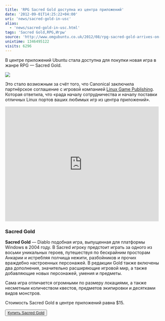 ```yaml
---
title: 'RPG Sacred Gold доступна из центра приложений'
date: '2012-09-01T14:25:22+04:00'
uri: 'news/sacred-gold-in-usc'
alias: 
  - 'news/sacred-gold-in-usc.html'
tags: 'Sacred Gold,RPG,Игры'
source: 'http://www.omgubuntu.co.uk/2012/08/rpg-sacred-gold-arrives-on-ubuntu'
unixtime: 1346495122
visits: 6296
---
```

В центре приложений Ubuntu стала доступна для покупки новая игра в жанре RPG — Sacred Gold.

[![](img/2012/09/01/14-00/sacred-7905369948-o.jpg)](img/2012/09/01/14-00/sacred-7905369948-o.jpg)

Это стало возможным за счёт того, что Canonical заключила партнёрское соглашение с игровой компанией [Linux Game Publishing](http://www.linuxgamepublishing.com/). Которая ответила, что «рада началу сотрудничества и началу поставки отличных Linux портов ваших любимых игр из центра приложений».

<iframe src="https://www.youtube.com/embed/yZ9LY_LVqWU" frameborder="0" width="500" height="375"></iframe> 

### Sacred Gold

**Sacred Gold** — Diablo подобная игра, выпущенная для платформы Windows в 2004 году. В Sacred игроку предстоит играть за одного из восьми уникальных героев, путешествуя по бескрайним просторам Анкарии и истребляя полчища нежити, разбойников и прочих враждебно настроенных персонажей. В редакции Gold также включены два дополнения, значительно расширяющие игровой мир, а также добавляющие новых персонажей, умения и предметы.

Сама игра отличается огромными по размеру локациями, а также несметным количеством квестов, предметов экипировки и десятками видов монстров.

Стоимость Sacred Gold в центре приложений равна $15.

<button>[Купить Sacred Gold](https://apps.ubuntu.com/cat/applications/sacred-gold/)</button>
